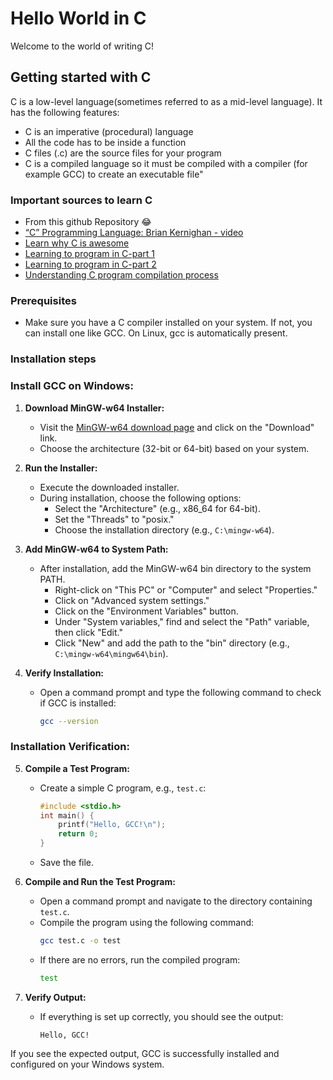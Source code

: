 # Hello World in C

Welcome to the world of writing C!

## Getting started with C

C is a low-level language(sometimes referred to as a mid-level language). It has the following features:

- C is an imperative (procedural) language
- All the code has to be inside a function
- C files (.c) are the source files for your program
- C is a compiled language so it must be compiled with a compiler (for example GCC) to create an executable file"

### Important sources to learn C

- From this github Repository 😂
- [“C” Programming Language: Brian Kernighan - video](https://www.youtube.com/watch?v=de2Hsvxaf8M)
- [Learn why C is awesome](https://www.youtube.com/watch?v=smGalmxPVYc)
- [Learning to program in C-part 1](https://www.youtube.com/watch?v=rk2fK2IIiiQ)
- [Learning to program in C-part 2](https://www.youtube.com/watch?v=FwpP_MsZWnU)
- [Understanding C program compilation process](https://www.youtube.com/watch?v=VDslRumKvRA)

### Prerequisites

- Make sure you have a C compiler installed on your system. If not, you can install one like GCC. On Linux, gcc is automatically present.

### Installation steps

### Install GCC on Windows:

1. **Download MinGW-w64 Installer:**
   - Visit the [MinGW-w64 download page](https://mingw-w64.org/doku.php) and click on the "Download" link.
   - Choose the architecture (32-bit or 64-bit) based on your system.

2. **Run the Installer:**
   - Execute the downloaded installer.
   - During installation, choose the following options:
     - Select the "Architecture" (e.g., x86_64 for 64-bit).
     - Set the "Threads" to "posix."
     - Choose the installation directory (e.g., `C:\mingw-w64`).

3. **Add MinGW-w64 to System Path:**
   - After installation, add the MinGW-w64 bin directory to the system PATH.
     - Right-click on "This PC" or "Computer" and select "Properties."
     - Click on "Advanced system settings."
     - Click on the "Environment Variables" button.
     - Under "System variables," find and select the "Path" variable, then click "Edit."
     - Click "New" and add the path to the "bin" directory (e.g., `C:\mingw-w64\mingw64\bin`).

4. **Verify Installation:**
   - Open a command prompt and type the following command to check if GCC is installed:
     ```bash
     gcc --version
     ```

### Installation Verification:

5. **Compile a Test Program:**
   - Create a simple C program, e.g., `test.c`:
     ```c
     #include <stdio.h>
     int main() {
         printf("Hello, GCC!\n");
         return 0;
     }
     ```
   - Save the file.

6. **Compile and Run the Test Program:**
   - Open a command prompt and navigate to the directory containing `test.c`.
   - Compile the program using the following command:
     ```bash
     gcc test.c -o test
     ```
   - If there are no errors, run the compiled program:
     ```bash
     test
     ```

7. **Verify Output:**
   - If everything is set up correctly, you should see the output:
     ```
     Hello, GCC!
     ```

If you see the expected output, GCC is successfully installed and configured on your Windows system.
